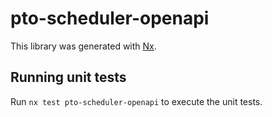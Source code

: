 # pto-scheduler-openapi

This library was generated with [Nx](https://nx.dev).

## Running unit tests

Run `nx test pto-scheduler-openapi` to execute the unit tests.
